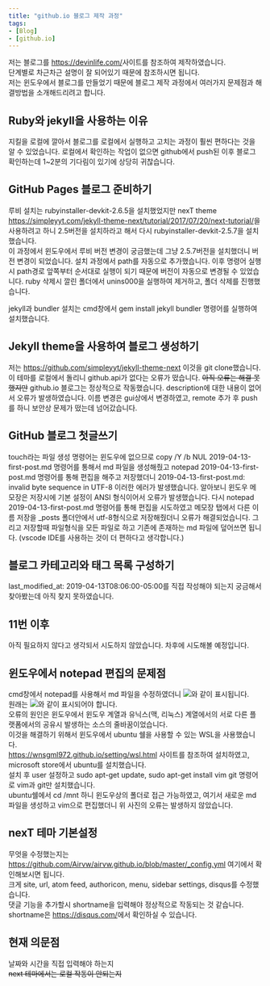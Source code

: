 ```yaml
---
title: "github.io 블로그 제작 과정"
tags:
- [Blog]
- [github.io]
---
```


저는 블로그를 <https://devinlife.com/>사이트를 참조하여 제작하였습니다.  
단계별로 차근차근 설명이 잘 되어있기 때문에 참조하시면 됩니다.  
저는 윈도우에서 블로그를 만들었기 때문에 블로그 제작 과정에서 여러가지 문제점과 해결방법을 소개해드리려고 합니다.

## Ruby와 jekyll을 사용하는 이유
지킬을 로컬에 깔아서 블로그를 로컬에서 실행하고 고치는 과정이 훨씬 편하다는 것을 알 수 있었습니다.
로컬에서 확인하는 작업이 없으면 github에서 push된 이후 블로그 확인하는데 1~2분의 기다림이 있기에 상당히 귀찮습니다.
  
## GitHub Pages 블로그 준비하기  
루비 설치는 rubyinstaller-devkit-2.6.5을 설치했었지만 nexT theme <https://simpleyyt.com/jekyll-theme-next/tutorial/2017/07/20/next-tutorial/>을 사용하려고 하니 2.5버전을 설치하라고 해서 다시 rubyinstaller-devkit-2.5.7을 설치했습니다.  
이 과정에서 윈도우에서 루비 버전 변경이 궁금했는데 그냥 2.5.7버전을 설치했더니 버전 변경이 되었습니다.
설치 과정에서 path를 자동으로 추가했습니다.
이후 명령어 실행시 path경로 앞쪽부터 순서대로 실행이 되기 때문에 버전이 자동으로 변경될 수 있었습니다.
ruby 삭제시 깔린 폴더에서 unins000을 실행하여 제거하고, 폴더 삭제를 진행했습니다.

jekyll과 bundler 설치는 cmd창에서 gem install jekyll bundler 명령어를 실행하여 설치했습니다.
  
## Jekyll theme을 사용하여 블로그 생성하기  
저는 <https://github.com/simpleyyt/jekyll-theme-next> 이것을 git clone했습니다. 
이 테마를 로컬에서 돌리니 github.api가 없다는 오류가 떴습니다. ~~아직 오류는 해결 못했지만~~ github.io 블로그는 정상적으로 작동했습니다.
description에 대한 내용이 없어서 오류가 발생하였습니다.
이름 변경은 gui상에서 변경하였고, remote 추가 후 push를 하니 보안상 문제가 떴는데 넘어갔습니다.
  
## GitHub 블로그 첫글쓰기  
touch라는 파일 생성 명령어는 윈도우에 없으므로 copy /Y /b NUL 2019-04-13-first-post.md 명령어를 통해서 md 파일을 생성해줬고 notepad 2019-04-13-first-post.md 명령어를 통해 편집을 해주고 저장했더니
2019-04-13-first-post.md: invalid byte sequence in UTF-8 이러한 에러가 발생했습니다. 알아보니 윈도우 메모장은 저장시에 기본 설정이 ANSI 형식이어서 오류가 발생했습니다.
다시 notepad 2019-04-13-first-post.md 명령어를 통해 편집을 시도하였고 메모장 탭에서 다른 이름 저장을 _posts 폴더안에서 utf-8형식으로 저장해줬더니 오류가 해결되었습니다. 그리고 저장할때 파일형식을 모든 파일로 하고 기존에 존재하는 md 파일에 덮어쓰면 됩니다.
(vscode IDE를 사용하는 것이 더 편하다고 생각합니다.)
  
## 블로그 카테고리와 태그 목록 구성하기  
last_modified_at: 2019-04-13T08:06:00-05:00를 직접 작성해야 되는지 궁금해서 찾아봤는데 아직 찾지 못하였습니다.  
  
## 11번 이후  
아직 필요하지 않다고 생각되서 시도하지 않았습니다. 차후에 시도해볼 예정입니다.

## 윈도우에서 notepad 편집의 문제점  
cmd창에서 notepad를 사용해서 md 파일을 수정하였더니 ![](https://airvw.github.io\assets\img\github/markdown-error.png)와 같이 표시됩니다.  
원래는 ![](https://airvw.github.io\assets\img\github\markdown.png)와 같이 표시되어야 합니다.  
오류의 원인은 윈도우에서 윈도우 계열과 유닉스(맥, 리눅스) 계열에서의 서로 다른 플랫폼에서의 공유시 발생하는 소스의 줄바꿈이었습니다.  
이것을 해결하기 위해서 윈도우에서 ubuntu 쉘을 사용할 수 있는 WSL을 사용했습니다.  
<https://wnsgml972.github.io/setting/wsl.html> 사이트를 참조하여 설치하였고, microsoft store에서 ubuntu를 설치했습니다.  
설치 후 user 설정하고 sudo apt-get update, sudo apt-get install vim git 명령어로 vim과 git만 설치했습니다.  
ubuntu쉘에서 cd /mnt 하니 윈도우상의 폴더로 접근 가능하였고, 여기서 새로운 md 파일을 생성하고 vim으로 편집했더니 위 사진의 오류는 발생하지 않았습니다. 
  
## nexT 테마 기본설정  
무엇을 수정했는지는 <https://github.com/Airvw/airvw.github.io/blob/master/_config.yml> 여기에서 확인해보시면 됩니다.  
크게 site, url, atom feed, authoricon, menu, sidebar settings, disqus를 수정했습니다.  
댓글 기능을 추가할시 shortname을 입력해야 정상적으로 작동되는 것 같습니다.  
shortname은 <https://disqus.com/>에서 확인하실 수 있습니다.  
  
## 현재 의문점  
날짜와 시간을 직접 입력해야 하는지  
~~next 테마에서는 로컬 작동이 안되는지~~ 
